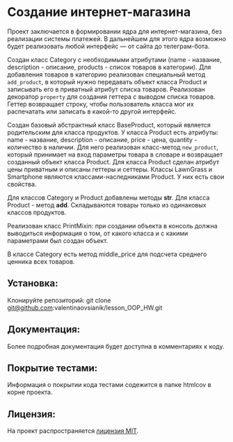 # Создание интернет-магазина
Проект заключается в формировании ядра для интернет-магазина, без реализации системы платежей. В дальнейшем для этого ядра возможно будет реализовать любой интерфейс — от сайта до телеграм-бота.

Создан класс Category с необходимыми атрибутами (name - название, description - описание, products - список товаров в категории). 
Для добавления товаров в категорию реализован специальный метод `add_product`, в который нужно передавать объект класса Product и записывать его в приватный атрибут списка товаров.
Реализован декоратор `property` для создания геттера с выводом списка товаров. Геттер возвращает строку, чтобы пользователь класса мог их распечатать или записать в какой-то другой интерфейс.

Создан базовый абстрактный класс BaseProduct, который является родительским для класса продуктов. У класса Product есть атрибуты: name - название, description - описание, price - цена, quantity - количество в наличии. 
Для него реализован класс-метод `new_product`, который принимает на вход параметры товара в словаре и возвращает созданный объект класса Product.
Для класса Product сделан атрибут цены приватным и описаны геттеры и сеттеры.
Классы LawnGrass и Smartphone являются классами-наследниками Product. У них есть свои свойства.


Для классов Category и Product добавлены методы 
__str__. Для класса Product - метод 
__add__. Складываются товары только из одинаковых классов продуктов.

Реализован класс PrintMixin: при создании объекта в консоль должна выводиться информация о том, от какого класса и с какими параметрами был создан объект.

В классе Category есть метод middle_price для подсчета среднего ценника всех товаров. 


## Установка:
Клонируйте репозиторий:
git clone git@github.com:valentinaovsianik/lesson_OOP_HW.git


## Документация:
Более подробная документация будет доступна в комментариях к коду.

## Покрытие тестами:
Информация о покрытии кода тестами содежится в папке htmlcov в корне проекта.

## Лицензия:
На проект распространяется [лицензия MIT](LICENSE).